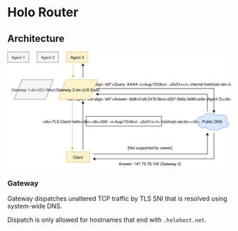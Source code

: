 # Holo Router

## Architecture

![Architecture diagram](./diagram.svg)

### Gateway

Gateway dispatches unaltered TCP traffic by TLS SNI that is resolved using
system-wide DNS.

Dispatch is only allowed for hostnames that end with `.holohost.net`.

[dnscrypt-proxy]: https://github.com/DNSCrypt/dnscrypt-proxy
[letsencrypt]: https://letsencrypt.org
[wikipedia-sni]: https://en.wikipedia.org/wiki/Server_Name_Indication
